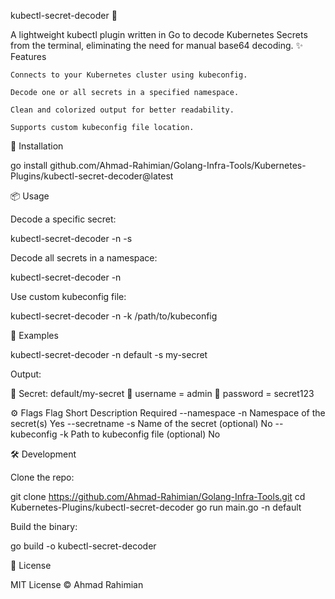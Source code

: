 
kubectl-secret-decoder 🔐

A lightweight kubectl plugin written in Go to decode Kubernetes Secrets from the terminal, eliminating the need for manual base64 decoding.
✨ Features

    Connects to your Kubernetes cluster using kubeconfig.

    Decode one or all secrets in a specified namespace.

    Clean and colorized output for better readability.

    Supports custom kubeconfig file location.

🚀 Installation

go install github.com/Ahmad-Rahimian/Golang-Infra-Tools/Kubernetes-Plugins/kubectl-secret-decoder@latest

📦 Usage

Decode a specific secret:

kubectl-secret-decoder -n <namespace> -s <secret-name>

Decode all secrets in a namespace:

kubectl-secret-decoder -n <namespace>

Use custom kubeconfig file:

kubectl-secret-decoder -n <namespace> -k /path/to/kubeconfig

🧪 Examples

kubectl-secret-decoder -n default -s my-secret

Output:

🔐 Secret: default/my-secret
📌 username = admin
📌 password = secret123

⚙️ Flags
Flag	        Short	Description	                         Required
--namespace	     -n	    Namespace of the secret(s)	         Yes
--secretname	 -s	    Name of the secret (optional)	     No
--kubeconfig	 -k	    Path to kubeconfig file (optional)	 No

🛠 Development

Clone the repo:

git clone https://github.com/Ahmad-Rahimian/Golang-Infra-Tools.git
cd Kubernetes-Plugins/kubectl-secret-decoder
go run main.go -n default

Build the binary:

go build -o kubectl-secret-decoder

📄 License

MIT License © Ahmad Rahimian
